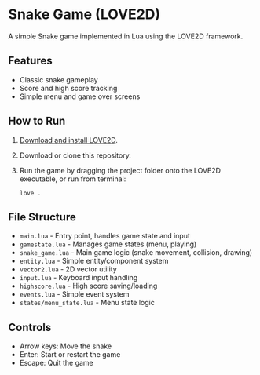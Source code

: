 # Snake Game (LOVE2D)

A simple Snake game implemented in Lua using the LOVE2D framework.

## Features

- Classic snake gameplay
- Score and high score tracking
- Simple menu and game over screens

## How to Run

1. [Download and install LOVE2D](https://love2d.org/).
2. Download or clone this repository.
3. Run the game by dragging the project folder onto the LOVE2D executable, or run from terminal:

   ```
   love .
   ```

## File Structure

- `main.lua` - Entry point, handles game state and input
- `gamestate.lua` - Manages game states (menu, playing)
- `snake_game.lua` - Main game logic (snake movement, collision, drawing)
- `entity.lua` - Simple entity/component system
- `vector2.lua` - 2D vector utility
- `input.lua` - Keyboard input handling
- `highscore.lua` - High score saving/loading
- `events.lua` - Simple event system
- `states/menu_state.lua` - Menu state logic

## Controls

- Arrow keys: Move the snake
- Enter: Start or restart the game
- Escape: Quit the game